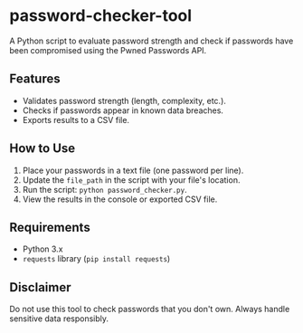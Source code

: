 # password-checker-tool
A Python script to evaluate password strength and check if passwords have been compromised using the Pwned Passwords API.

## Features
- Validates password strength (length, complexity, etc.).
- Checks if passwords appear in known data breaches.
- Exports results to a CSV file.

## How to Use
1. Place your passwords in a text file (one password per line).
2. Update the `file_path` in the script with your file's location.
3. Run the script: `python password_checker.py`.
4. View the results in the console or exported CSV file.

## Requirements
- Python 3.x
- `requests` library (`pip install requests`)

## Disclaimer
Do not use this tool to check passwords that you don't own. Always handle sensitive data responsibly.
